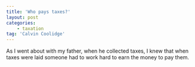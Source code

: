 ```yaml
---
title: 'Who pays taxes?'
layout: post
categories:
    - taxation
tag: 'Calvin Coolidge'
---
```


As I went about with my father, when he collected taxes, I knew that when taxes were laid someone had to work hard to earn the money to pay them.